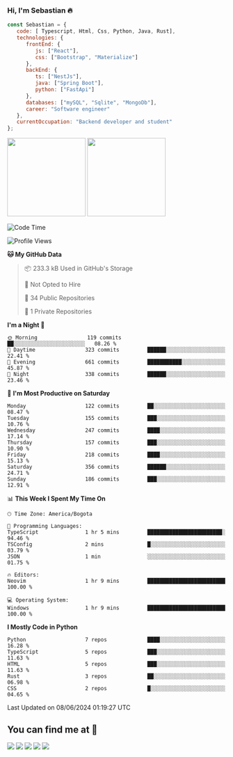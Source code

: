 ### Hi, I'm Sebastian :fire:

```js
const Sebastian = {
   code: [ Typescript, Html, Css, Python, Java, Rust],
   technologies: {
      frontEnd: {
         js: ["React"],
         css: ["Bootstrap", "Materialize"]
      },
      backEnd: {
         ts: ["NestJs"],
         java: ["Spring Boot"],
         python: ["FastApi"]
      },
      databases: ["mySQL", "Sqlite", "MongoDb"],
      career: "Software engineer"
   },
   currentOccupation: "Backend developer and student"
};
```
<div>
<img height=180em src="https://github-readme-stats.vercel.app/api?username=XantX&theme=gruvbox&show_icons=true"/>
<img height=180em src="https://github-readme-stats.vercel.app/api/top-langs/?username=XantX&layout=compact&theme=gruvbox"/>
</div>

<!--START_SECTION:waka-->
![Code Time](http://img.shields.io/badge/Code%20Time-55%20hrs%202%20mins-blue)

![Profile Views](http://img.shields.io/badge/Profile%20Views-4-blue)

**🐱 My GitHub Data** 

> 📦 233.3 kB Used in GitHub's Storage 
 > 
> 🚫 Not Opted to Hire
 > 
> 📜 34 Public Repositories 
 > 
> 🔑 1 Private Repositories 
 > 
**I'm a Night 🦉** 

```text
🌞 Morning                119 commits         ██░░░░░░░░░░░░░░░░░░░░░░░   08.26 % 
🌆 Daytime                323 commits         ██████░░░░░░░░░░░░░░░░░░░   22.41 % 
🌃 Evening                661 commits         ███████████░░░░░░░░░░░░░░   45.87 % 
🌙 Night                  338 commits         ██████░░░░░░░░░░░░░░░░░░░   23.46 % 
```
📅 **I'm Most Productive on Saturday** 

```text
Monday                   122 commits         ██░░░░░░░░░░░░░░░░░░░░░░░   08.47 % 
Tuesday                  155 commits         ███░░░░░░░░░░░░░░░░░░░░░░   10.76 % 
Wednesday                247 commits         ████░░░░░░░░░░░░░░░░░░░░░   17.14 % 
Thursday                 157 commits         ███░░░░░░░░░░░░░░░░░░░░░░   10.90 % 
Friday                   218 commits         ████░░░░░░░░░░░░░░░░░░░░░   15.13 % 
Saturday                 356 commits         ██████░░░░░░░░░░░░░░░░░░░   24.71 % 
Sunday                   186 commits         ███░░░░░░░░░░░░░░░░░░░░░░   12.91 % 
```


📊 **This Week I Spent My Time On** 

```text
🕑︎ Time Zone: America/Bogota

💬 Programming Languages: 
TypeScript               1 hr 5 mins         ████████████████████████░   94.46 % 
TSConfig                 2 mins              █░░░░░░░░░░░░░░░░░░░░░░░░   03.79 % 
JSON                     1 min               ░░░░░░░░░░░░░░░░░░░░░░░░░   01.75 % 

🔥 Editors: 
Neovim                   1 hr 9 mins         █████████████████████████   100.00 % 

💻 Operating System: 
Windows                  1 hr 9 mins         █████████████████████████   100.00 % 
```

**I Mostly Code in Python** 

```text
Python                   7 repos             ████░░░░░░░░░░░░░░░░░░░░░   16.28 % 
TypeScript               5 repos             ███░░░░░░░░░░░░░░░░░░░░░░   11.63 % 
HTML                     5 repos             ███░░░░░░░░░░░░░░░░░░░░░░   11.63 % 
Rust                     3 repos             ██░░░░░░░░░░░░░░░░░░░░░░░   06.98 % 
CSS                      2 repos             █░░░░░░░░░░░░░░░░░░░░░░░░   04.65 % 
```




 Last Updated on 08/06/2024 01:19:27 UTC
<!--END_SECTION:waka-->

## You can find me at :eyes:

<div> 
  <a href="https://www.instagram.com/zxantx" target="_blank"><img src="https://img.shields.io/badge/-Instagram-%23E4405F?style=for-the-badge&logo=instagram&logoColor=white" target="_blank"></a>
 	<a href="https://www.twitch.tv/xantxx" target="_blank"><img src="https://img.shields.io/badge/Twitch-9146FF?style=for-the-badge&logo=twitch&logoColor=white" target="_blank"></a>
  <a href = "mailto:sebastian.diaz.trabajo@gmail.com"><img src="https://img.shields.io/badge/-Gmail-%23333?style=for-the-badge&logo=gmail&logoColor=white" target="_blank"></a>
  <a href="https://www.linkedin.com/in/sebastian-diaz-torres/" target="_blank"><img src="https://img.shields.io/badge/-LinkedIn-%230077B5?style=for-the-badge&logo=linkedin&logoColor=white" target="_blank"></a> 
    <a href="https://sebastiandiazweb.com/" target="_blank"><img src="https://img.shields.io/badge/-web-%23333?style=for-the-badge&logo=google-chrome&logoColor=yellow" target="_blank"></a> 
  
</div>

